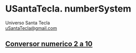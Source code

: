 # USantaTecla. numberSystem
Universo Santa Tecla  
[uSantaTecla@gmail.com](mailto:uSantaTecla@gmail.com) 

## [Conversor numerico 2 a 10](./docs/conversorNumerica.md)

